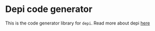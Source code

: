 # Depi code generator

This is the code generator library for `depi`. Read more about depi [here](https://pub.dev/packages/depi)
